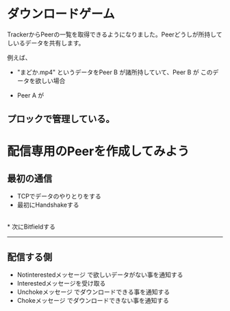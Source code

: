 # ダウンロードゲーム

TrackerからPeerの一覧を取得できるようになりました。Peerどうしが所持してしいるデータを共有します。

例えば、
* "まどか.mp4" というデータをPeer B が諸所持していて、Peer B が このデータを欲しい場合




* Peer A が


## プロックで管理している。









# 配信専用のPeerを作成してみよう
## 最初の通信
* TCPでデータのやりとりをする
* 最初にHandshakeする
<br>
* 次にBitfieldする
<hr>






## 配信する側
* Notinterestedメッセージ で欲しいデータがない事を通知する
* Interestedメッセージを受け取る
* Unchokeメッセージ でダウンロードできる事を通知する
* Chokeメッセージ でダウンロードできない事を通知する






# 






